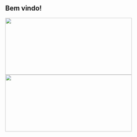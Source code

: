 ## Bem vindo!

<div>
  <a href="https://github.com/everson-s">
   <img height="180em" width="400em" src="https://github-readme-stats.vercel.app/api?username=everson-s&show_icons=true&theme=dark&incluse_all_comits=true&count_private=true"/>
   <img height="180em" width="400em"src="https://github-readme-stats.vercel.app/api/top-langs/?username=everson-s&layout=compact&theme=dark"/>
</div>

